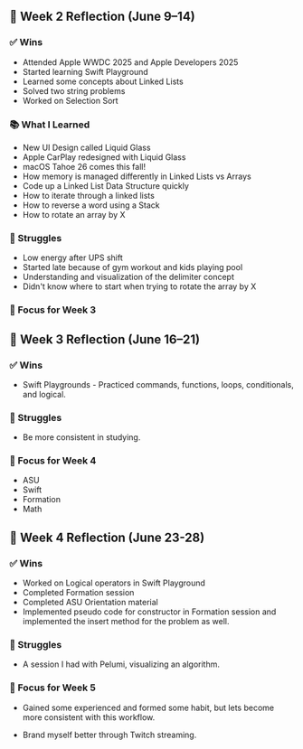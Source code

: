 ## 🔄 Week 2 Reflection (June 9–14)

### ✅ Wins

- Attended Apple WWDC 2025 and Apple Developers 2025
- Started learning Swift Playground
- Learned some concepts about Linked Lists
- Solved two string problems
- Worked on Selection Sort

### 📚 What I Learned

- New UI Design called Liquid Glass
- Apple CarPlay redesigned with Liquid Glass
- macOS Tahoe 26 comes this fall!
- How memory is managed differently in Linked Lists vs Arrays
- Code up a Linked List Data Structure quickly
- How to iterate through a linked lists
- How to reverse a word using a Stack
- How to rotate an array by X

### 😬 Struggles

- Low energy after UPS shift
- Started late because of gym workout and kids playing pool
- Understanding and visualization of the delimiter concept
- Didn't know where to start when trying to rotate the array by X

### 🎯 Focus for Week 3

## 🔄 Week 3 Reflection (June 16–21)

### ✅ Wins

- Swift Playgrounds - Practiced commands, functions, loops, conditionals, and logical.

### 😬 Struggles

- Be more consistent in studying.

### 🎯 Focus for Week 4

- ASU
- Swift
- Formation
- Math

## 🔄 Week 4 Reflection (June 23-28)

### ✅ Wins

- Worked on Logical operators in Swift Playground
- Completed Formation session
- Completed ASU Orientation material
- Implemented pseudo code for constructor in Formation session and implemented the insert method for the problem as well.

### 😬 Struggles

- A session I had with Pelumi, visualizing an algorithm.

### 🎯 Focus for Week 5

- Gained some experienced and formed some habit, but lets become more consistent with this workflow.

- Brand myself better through Twitch streaming.
